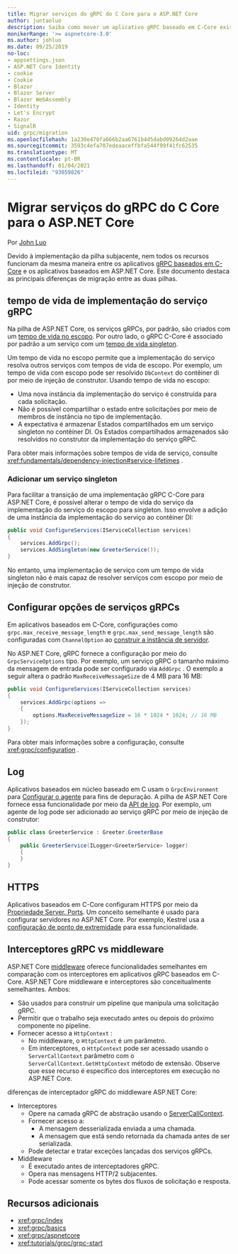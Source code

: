 ```yaml
---
title: Migrar serviços do gRPC do C Core para o ASP.NET Core
author: juntaoluo
description: Saiba como mover um aplicativo gRPC baseado em C-Core existente para ser executado no topo da pilha ASP.NET Core.
monikerRange: '>= aspnetcore-3.0'
ms.author: johluo
ms.date: 09/25/2019
no-loc:
- appsettings.json
- ASP.NET Core Identity
- cookie
- Cookie
- Blazor
- Blazor Server
- Blazor WebAssembly
- Identity
- Let's Encrypt
- Razor
- SignalR
uid: grpc/migration
ms.openlocfilehash: 1a230e470fa666b2aa6761b4d5dabd09264d2aae
ms.sourcegitcommit: 3593c4efa707edeaaceffbfa544f99f41fc62535
ms.translationtype: MT
ms.contentlocale: pt-BR
ms.lasthandoff: 01/04/2021
ms.locfileid: "93059826"
---
```

# <a name="migrating-grpc-services-from-c-core-to-aspnet-core"></a>Migrar serviços do gRPC do C Core para o ASP.NET Core

Por [John Luo](https://github.com/juntaoluo)

Devido à implementação da pilha subjacente, nem todos os recursos funcionam da mesma maneira entre os aplicativos [gRPC baseados em C-Core](https://grpc.io/blog/grpc-stacks) e os aplicativos baseados em ASP.NET Core. Este documento destaca as principais diferenças de migração entre as duas pilhas.

## <a name="grpc-service-implementation-lifetime"></a>tempo de vida de implementação do serviço gRPC

Na pilha de ASP.NET Core, os serviços gRPCs, por padrão, são criados com um [tempo de vida no escopo](xref:fundamentals/dependency-injection#service-lifetimes). Por outro lado, o gRPC C-Core é associado por padrão a um serviço com um [tempo de vida singleton](xref:fundamentals/dependency-injection#service-lifetimes).

Um tempo de vida no escopo permite que a implementação do serviço resolva outros serviços com tempos de vida de escopo. Por exemplo, um tempo de vida com escopo pode ser resolvido `DbContext` do contêiner di por meio de injeção de construtor. Usando tempo de vida no escopo:

* Uma nova instância da implementação do serviço é construída para cada solicitação.
* Não é possível compartilhar o estado entre solicitações por meio de membros de instância no tipo de implementação.
* A expectativa é armazenar Estados compartilhados em um serviço singleton no contêiner DI. Os Estados compartilhados armazenados são resolvidos no construtor da implementação do serviço gRPC.

Para obter mais informações sobre tempos de vida de serviço, consulte <xref:fundamentals/dependency-injection#service-lifetimes> .

### <a name="add-a-singleton-service"></a>Adicionar um serviço singleton

Para facilitar a transição de uma implementação gRPC C-Core para ASP.NET Core, é possível alterar o tempo de vida do serviço da implementação do serviço do escopo para singleton. Isso envolve a adição de uma instância da implementação do serviço ao contêiner DI:

```csharp
public void ConfigureServices(IServiceCollection services)
{
    services.AddGrpc();
    services.AddSingleton(new GreeterService());
}
```

No entanto, uma implementação de serviço com um tempo de vida singleton não é mais capaz de resolver serviços com escopo por meio de injeção de construtor.

## <a name="configure-grpc-services-options"></a>Configurar opções de serviços gRPCs

Em aplicativos baseados em C-Core, configurações como `grpc.max_receive_message_length` e `grpc.max_send_message_length` são configuradas com `ChannelOption` ao [construir a instância de servidor](https://grpc.io/grpc/csharp/api/Grpc.Core.Server.html#Grpc_Core_Server__ctor_System_Collections_Generic_IEnumerable_Grpc_Core_ChannelOption__).

No ASP.NET Core, gRPC fornece a configuração por meio do `GrpcServiceOptions` tipo. Por exemplo, um serviço gRPC o tamanho máximo da mensagem de entrada pode ser configurado via `AddGrpc` . O exemplo a seguir altera o padrão `MaxReceiveMessageSize` de 4 MB para 16 MB:

```csharp
public void ConfigureServices(IServiceCollection services)
{
    services.AddGrpc(options =>
    {
        options.MaxReceiveMessageSize = 16 * 1024 * 1024; // 16 MB
    });
}
```

Para obter mais informações sobre a configuração, consulte <xref:grpc/configuration> .

## <a name="logging"></a>Log

Aplicativos baseados em núcleo baseado em C usam o `GrpcEnvironment` para [Configurar o agente](https://grpc.io/grpc/csharp/api/Grpc.Core.GrpcEnvironment.html?q=size#Grpc_Core_GrpcEnvironment_SetLogger_Grpc_Core_Logging_ILogger_) para fins de depuração. A pilha de ASP.NET Core fornece essa funcionalidade por meio da [API de log](xref:fundamentals/logging/index). Por exemplo, um agente de log pode ser adicionado ao serviço gRPC por meio de injeção de construtor:

```csharp
public class GreeterService : Greeter.GreeterBase
{
    public GreeterService(ILogger<GreeterService> logger)
    {
    }
}
```

## <a name="https"></a>HTTPS

Aplicativos baseados em C-Core configuram HTTPS por meio da [Propriedade Server. Ports](https://grpc.io/grpc/csharp/api/Grpc.Core.Server.html#Grpc_Core_Server_Ports). Um conceito semelhante é usado para configurar servidores no ASP.NET Core. Por exemplo, Kestrel usa a [configuração de ponto de extremidade](xref:fundamentals/servers/kestrel#endpoint-configuration) para essa funcionalidade.

## <a name="grpc-interceptors-vs-middleware"></a>Interceptores gRPC vs middleware

ASP.NET Core [middleware](xref:fundamentals/middleware/index) oferece funcionalidades semelhantes em comparação com os interceptores em aplicativos gRPC baseados em C-Core. ASP.NET Core middleware e interceptores são conceitualmente semelhantes. Ambos:

* São usados para construir um pipeline que manipula uma solicitação gRPC.
* Permitir que o trabalho seja executado antes ou depois do próximo componente no pipeline.
* Fornecer acesso a `HttpContext` :
  * No middleware, o `HttpContext` é um parâmetro.
  * Em interceptores, o `HttpContext` pode ser acessado usando o `ServerCallContext` parâmetro com o `ServerCallContext.GetHttpContext` método de extensão. Observe que esse recurso é específico dos interceptores em execução no ASP.NET Core.

diferenças de interceptador gRPC do middleware ASP.NET Core:

* Interceptores
  * Opere na camada gRPC de abstração usando o [ServerCallContext](https://grpc.io/grpc/csharp/api/Grpc.Core.ServerCallContext.html).
  * Fornecer acesso a:
    * A mensagem desserializada enviada a uma chamada.
    * A mensagem que está sendo retornada da chamada antes de ser serializada.
  * Pode detectar e tratar exceções lançadas dos serviços gRPCs.
* Middleware
  * É executado antes de interceptadores gRPC.
  * Opera nas mensagens HTTP/2 subjacentes.
  * Pode acessar somente os bytes dos fluxos de solicitação e resposta.

## <a name="additional-resources"></a>Recursos adicionais

* <xref:grpc/index>
* <xref:grpc/basics>
* <xref:grpc/aspnetcore>
* <xref:tutorials/grpc/grpc-start>

